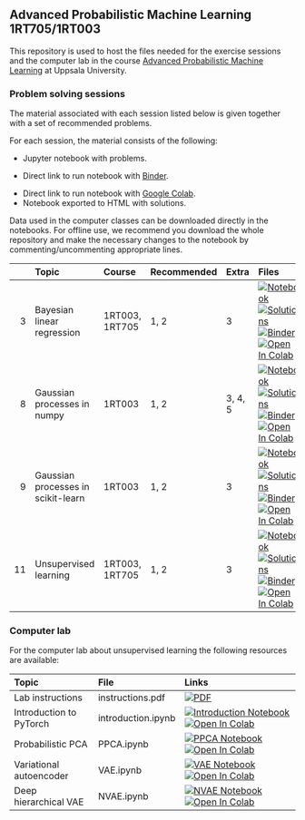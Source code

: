 ## Advanced Probabilistic Machine Learning 1RT705/1RT003

This repository is used to host the files needed for the exercise sessions and the computer lab in the course [Advanced Probabilistic Machine Learning](https://www.it.uu.se/edu/course/homepage/apml) at Uppsala University.

### Problem solving sessions

The material associated with each session listed below is given together with a set of recommended problems.

For each session, the material consists of the following:

* Jupyter notebook with problems.
- Direct link to run notebook with [Binder](https://mybinder.org/).
* Direct link to run notebook with [Google Colab](https://colab.research.google.com/).
* Notebook exported to HTML with solutions.

Data used in the computer classes can be downloaded directly in the notebooks.
For offline use, we recommend you download the whole repository and make the necessary changes to the notebook by commenting/uncommenting appropriate lines.

|   | Topic | Course | Recommended | Extra | Files |
|--:|:------|:-------|:------------|:------|:------|
| 3 | Bayesian linear regression | 1RT003, 1RT705 | 1, 2 | 3 | <a href="https://uu-sml.github.io/course-apml-public/exercises/Session03.ipynb"><img src="https://img.shields.io/badge/Session_3-Notebook-f37626?logo=jupyter&style=flat" alt="Notebook" title="Download notebook" /></a> <a href="https://uu-sml.github.io/course-apml-public/exercises/solutions/Session03.html"><img src="https://img.shields.io/badge/Session_3-Solutions-f37626?logo=Jupyter&style=flat" alt="Solutions" title="View solutions"/></a> [![Binder](https://mybinder.org/badge_logo.svg)](https://mybinder.org/v2/gh/uu-sml/course-apml-public/main?filepath=exercises%2FSession03.ipynb) [![Open In Colab](https://colab.research.google.com/assets/colab-badge.svg)](https://colab.research.google.com/github/uu-sml/course-apml-public/blob/master/exercises/Session03.ipynb) |
| 8 | Gaussian processes in numpy | 1RT003 | 1, 2 | 3, 4, 5 | <a href="https://uu-sml.github.io/course-apml-public/exercises/Session08.ipynb"><img src="https://img.shields.io/badge/Session_8-Notebook-f37626?logo=jupyter&style=flat" alt="Notebook" title="Download notebook" /></a> <a href="https://uu-sml.github.io/course-apml-public/exercises/solutions/Session08.html"><img src="https://img.shields.io/badge/Session_8-Solutions-f37626?logo=Jupyter&style=flat" alt="Solutions" title="View solutions"/></a> [![Binder](https://mybinder.org/badge_logo.svg)](https://mybinder.org/v2/gh/uu-sml/course-apml-public/main?filepath=exercises%2FSession08.ipynb) [![Open In Colab](https://colab.research.google.com/assets/colab-badge.svg)](https://colab.research.google.com/github/uu-sml/course-apml-public/blob/master/exercises/Session08.ipynb) |
| 9 | Gaussian processes in scikit-learn | 1RT003 | 1, 2 | 3 | <a href="https://uu-sml.github.io/course-apml-public/exercises/Session09.ipynb"><img src="https://img.shields.io/badge/Session_9-Notebook-f37626?logo=jupyter&style=flat" alt="Notebook" title="Download notebook" /></a> <a href="https://uu-sml.github.io/course-apml-public/exercises/solutions/Session09.html"><img src="https://img.shields.io/badge/Session_9-Solutions-f37626?logo=Jupyter&style=flat" alt="Solutions" title="View solutions"/></a> [![Binder](https://mybinder.org/badge_logo.svg)](https://mybinder.org/v2/gh/uu-sml/course-apml-public/main?filepath=exercises%2FSession09.ipynb) [![Open In Colab](https://colab.research.google.com/assets/colab-badge.svg)](https://colab.research.google.com/github/uu-sml/course-apml-public/blob/master/exercises/Session09.ipynb) |
| 11 | Unsupervised learning | 1RT003, 1RT705 | 1, 2 | 3 | <a href="https://uu-sml.github.io/course-apml-public/exercises/Session11.ipynb"><img src="https://img.shields.io/badge/Session_11-Notebook-f37626?logo=jupyter&style=flat" alt="Notebook" title="Download notebook" /></a> <a href="https://uu-sml.github.io/course-apml-public/exercises/solutions/Session11.html"><img src="https://img.shields.io/badge/Session_11-Solutions-f37626?logo=Jupyter&style=flat" alt="Solutions" title="View solutions"/></a> [![Binder](https://mybinder.org/badge_logo.svg)](https://mybinder.org/v2/gh/uu-sml/course-apml-public/main?filepath=exercises%2FSession11.ipynb) [![Open In Colab](https://colab.research.google.com/assets/colab-badge.svg)](https://colab.research.google.com/github/uu-sml/course-apml-public/blob/master/exercises/Session11.ipynb) |

### Computer lab

For the computer lab about unsupervised learning the following resources are available:

| Topic | File | Links |
|:------|:-----|:------|
| Lab instructions | instructions.pdf | [![PDF](https://img.shields.io/badge/Instructions-PDF-ee3f24?logo=Adobe%20Acrobat%20Reader&style=flat)](https://uu-sml.github.io/course-apml-public/lab/instructions.pdf) |
| Introduction to PyTorch | introduction.ipynb | <a href="https://uu-sml.github.io/course-sml-public/lab/introduction.ipynb"><img src="https://img.shields.io/badge/Introduction-Notebook-f37626?logo=jupyter&style=flat"  alt="Introduction Notebook" title="Download notebook" /></a> [![Open In Colab](https://colab.research.google.com/assets/colab-badge.svg)](https://colab.research.google.com/github/uu-sml/course-sml-public/blob/master/lab/introduction.ipynb) |
| Probabilistic PCA | PPCA.ipynb | <a href="https://uu-sml.github.io/course-apml-public/lab/PPCA.ipynb"><img src="https://img.shields.io/badge/PPCA-Notebook-f37626?logo=jupyter&style=flat"  alt="PPCA Notebook" title="Download notebook" /></a> [![Open In Colab](https://colab.research.google.com/assets/colab-badge.svg)](https://colab.research.google.com/github/uu-sml/course-apml-public/blob/master/lab/PPCA.ipynb) |
| Variational autoencoder | VAE.ipynb | <a href="https://uu-sml.github.io/course-apml-public/lab/VAE.ipynb"><img src="https://img.shields.io/badge/VAE-Notebook-f37626?logo=jupyter&style=flat"  alt="VAE Notebook" title="Download notebook" /></a> [![Open In Colab](https://colab.research.google.com/assets/colab-badge.svg)](https://colab.research.google.com/github/uu-sml/course-apml-public/blob/master/lab/VAE.ipynb) |
| Deep hierarchical VAE | NVAE.ipynb | <a href="https://uu-sml.github.io/course-apml-public/lab/NVAE.ipynb"><img src="https://img.shields.io/badge/NVAE-Notebook-f37626?logo=jupyter&style=flat"  alt="NVAE Notebook" title="Download notebook" /></a> [![Open In Colab](https://colab.research.google.com/assets/colab-badge.svg)](https://colab.research.google.com/github/uu-sml/course-apml-public/blob/master/lab/NVAE.ipynb) |
